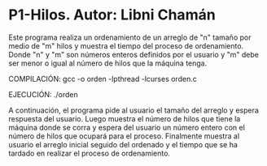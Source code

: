 # P1-Hilos. Autor: Libni Chamán

Este programa realiza un ordenamiento de un arreglo de "n" tamaño por medio de "m" hilos y muestra el tiempo del proceso de ordenamiento. Donde "n" y "m" son números enteros definidos por el usuario y "m" debe ser menor o igual al número de hilos que la máquina tenga. 

COMPILACIÓN:
  gcc -o orden -lpthread -lcurses orden.c

EJECUCIÓN:
  ./orden
 
 A continuación, el programa pide al usuario el tamaño del arreglo y espera respuesta del usuario. 
 Luego muestra el número de hilos que tiene la máquina donde se corra y espera del usuario un número entero con el número de hilos que ocupará para el proceso. 
 Finalmente muestra al usuario el arreglo inicial seguido del ordenado y el tiempo que se ha tardado en realizar el proceso de ordenamiento. 
